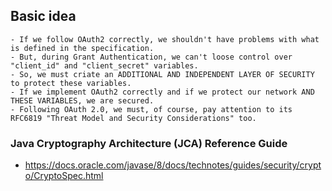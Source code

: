 ## Basic idea
    - If we follow OAuth2 correctly, we shouldn't have problems with what is defined in the specification.
    - But, during Grant Authentication, we can't loose control over "client_id" and "client_secret" variables.
    - So, we must criate an ADDITIONAL AND INDEPENDENT LAYER OF SECURITY to protect these variables.
    - If we implement OAuth2 correctly and if we protect our network AND THESE VARIABLES, we are secured.
    - Following OAuth 2.0, we must, of course, pay attention to its RFC6819 "Threat Model and Security Considerations" too.

### Java Cryptography Architecture (JCA) Reference Guide
- https://docs.oracle.com/javase/8/docs/technotes/guides/security/crypto/CryptoSpec.html